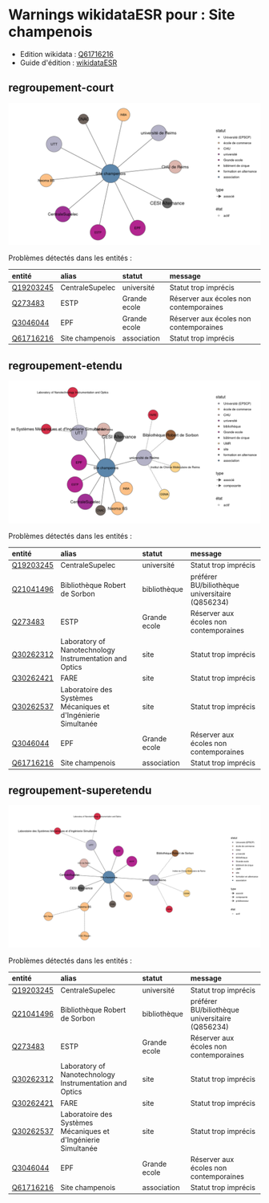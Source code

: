 Warnings wikidataESR pour : Site champenois
================

- Edition wikidata : [Q61716216](https://www.wikidata.org/wiki/Q61716216)
- Guide d'édition : [wikidataESR](https://github.com/cpesr/wikidataESR/)



## regroupement-court 

![Graphique non généré](https://github.com/cpesr/wikidataESR/blob/master/plots/regroupements/Q61716216-regroupement-court.png) 



Problèmes détectés dans les entités :

|entité                                               |alias           |statut       |message                                |
|:----------------------------------------------------|:---------------|:------------|:--------------------------------------|
|[Q19203245](https://www.wikidata.org/wiki/Q19203245) |CentraleSupelec |université   |Statut trop imprécis                   |
|[Q273483](https://www.wikidata.org/wiki/Q273483)     |ESTP            |Grande ecole |Réserver aux écoles non contemporaines |
|[Q3046044](https://www.wikidata.org/wiki/Q3046044)   |EPF             |Grande ecole |Réserver aux écoles non contemporaines |
|[Q61716216](https://www.wikidata.org/wiki/Q61716216) |Site champenois |association  |Statut trop imprécis                   |


## regroupement-etendu 

![Graphique non généré](https://github.com/cpesr/wikidataESR/blob/master/plots/regroupements/Q61716216-regroupement-etendu.png) 



Problèmes détectés dans les entités :

|entité                                               |alias                                                          |statut       |message                                         |
|:----------------------------------------------------|:--------------------------------------------------------------|:------------|:-----------------------------------------------|
|[Q19203245](https://www.wikidata.org/wiki/Q19203245) |CentraleSupelec                                                |université   |Statut trop imprécis                            |
|[Q21041496](https://www.wikidata.org/wiki/Q21041496) |Bibliothèque Robert de Sorbon                                  |bibliothèque |préférer BU/biliothèque universitaire (Q856234) |
|[Q273483](https://www.wikidata.org/wiki/Q273483)     |ESTP                                                           |Grande ecole |Réserver aux écoles non contemporaines          |
|[Q30262312](https://www.wikidata.org/wiki/Q30262312) |Laboratory of Nanotechnology Instrumentation and Optics        |site         |Statut trop imprécis                            |
|[Q30262421](https://www.wikidata.org/wiki/Q30262421) |FARE                                                           |site         |Statut trop imprécis                            |
|[Q30262537](https://www.wikidata.org/wiki/Q30262537) |Laboratoire des Systèmes Mécaniques et d'Ingénierie Simultanée |site         |Statut trop imprécis                            |
|[Q3046044](https://www.wikidata.org/wiki/Q3046044)   |EPF                                                            |Grande ecole |Réserver aux écoles non contemporaines          |
|[Q61716216](https://www.wikidata.org/wiki/Q61716216) |Site champenois                                                |association  |Statut trop imprécis                            |


## regroupement-superetendu 

![Graphique non généré](https://github.com/cpesr/wikidataESR/blob/master/plots/regroupements/Q61716216-regroupement-superetendu.png) 



Problèmes détectés dans les entités :

|entité                                               |alias                                                          |statut       |message                                         |
|:----------------------------------------------------|:--------------------------------------------------------------|:------------|:-----------------------------------------------|
|[Q19203245](https://www.wikidata.org/wiki/Q19203245) |CentraleSupelec                                                |université   |Statut trop imprécis                            |
|[Q21041496](https://www.wikidata.org/wiki/Q21041496) |Bibliothèque Robert de Sorbon                                  |bibliothèque |préférer BU/biliothèque universitaire (Q856234) |
|[Q273483](https://www.wikidata.org/wiki/Q273483)     |ESTP                                                           |Grande ecole |Réserver aux écoles non contemporaines          |
|[Q30262312](https://www.wikidata.org/wiki/Q30262312) |Laboratory of Nanotechnology Instrumentation and Optics        |site         |Statut trop imprécis                            |
|[Q30262421](https://www.wikidata.org/wiki/Q30262421) |FARE                                                           |site         |Statut trop imprécis                            |
|[Q30262537](https://www.wikidata.org/wiki/Q30262537) |Laboratoire des Systèmes Mécaniques et d'Ingénierie Simultanée |site         |Statut trop imprécis                            |
|[Q3046044](https://www.wikidata.org/wiki/Q3046044)   |EPF                                                            |Grande ecole |Réserver aux écoles non contemporaines          |
|[Q61716216](https://www.wikidata.org/wiki/Q61716216) |Site champenois                                                |association  |Statut trop imprécis                            |
